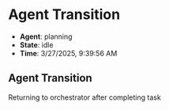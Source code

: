 # Agent Transition

- **Agent**: planning
- **State**: idle
- **Time**: 3/27/2025, 9:39:56 AM

## Agent Transition

Returning to orchestrator after completing task

